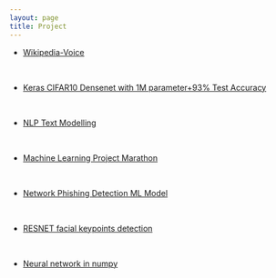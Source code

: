 ```yaml
---
layout: page
title: Project
---
```



- [Wikipedia-Voice](https://github.com/karthikziffer/Wiki-Voice)

<br>

- [Keras CIFAR10 Densenet with 1M parameter+93% Test Accuracy](https://github.com/karthikziffer/Keras_Densenet_CIFAR10_)

<br>


- [NLP Text Modelling](https://github.com/karthikziffer/NLP-Text-Modelling-)


<br>

- [Machine Learning Project Marathon](https://github.com/karthikziffer/Machine-Learning-Project-Marathon)

<br>


- [Network Phishing Detection ML Model](https://github.com/karthikziffer/Phishing_Machine_Learning_Detection)


<br>


- [RESNET facial keypoints detection](https://github.com/karthikziffer/RESNET_facial_keypoints_detector)


<br>


- [Neural network in numpy](https://github.com/karthikziffer/neural_network_in_numpy)

<br>
